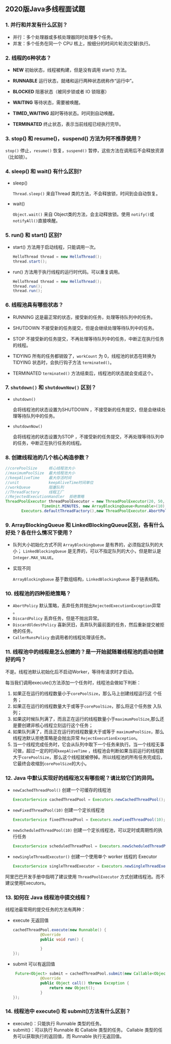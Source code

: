 ## 2020版Java多线程面试题

### 1. 并行和并发有什么区别？ 

* 并行：多个处理器或多核处理器同时处理多个任务。
* 并发：多个任务在同一个 CPU 核上，按细分的时间片轮流(交替)执行。 

### 2. 线程的6种状态？ 

* **NEW**  初始状态，线程被构建，但是没有调用 start() 方法。

* **RUNNABLE**  运行状态，就绪和运行两种状态统称作“运行中”。

* **BLOCKED**  阻塞状态（被同步锁或者 IO 锁阻塞）

* **WAITING**  等待状态，需要被唤醒。

* **TIMED_WAITING**  超时等待状态。时间到自动唤醒。

* **TERMINATED**  终止状态，表示当前线程已经执行完毕。

### 3. stop() 和 resume()，suspend() 方法为何不推荐使用？

`stop()` 停止，`resume()` 恢复，`suspend()` 暂停，这些方法在调用后不会释放资源（比如锁）。

### 4. sleep() 和 wait() 有什么区别?

* sleep()

  `Thread.sleep()` 来自Thread 类的方法，不会释放锁，时间到会自动恢复。

* wait() 

  `Object.wait()`  来自 Object类的方法，会主动释放锁。使用 `notify()`或`notifyAll()`直接唤醒。

### 5. run() 和 start() 区别?

* start() 方法用于启动线程，只能调用一次。

  ```java
  HelloThread thread = new HelloThread();
  thread.start();
  ```

* run() 方法用于执行线程的运行时代码。可以重复调用。 

  ```java
  HelloThread thread = new HelloThread();
  thread.run();
  thread.run();
  ```

### 6. 线程池具有哪些状态？

* RUNNING  这是最正常的状态，接受新的任务，处理等待队列中的任务。 

* SHUTDOWN 不接受新的任务提交，但是会继续处理等待队列中的任务。 

* STOP  不接受新的任务提交，不再处理等待队列中的任务，中断正在执行任务的线程。

* TIDYING 所有的任务都销毁了，`workCount` 为 0，线程池的状态在转换为 TIDYING 状态时，会执行钩子方法 `terminated()`。 

* TERMINATED `terminated()` 方法结束后，线程池的状态就会变成这个。

### 7. `shutdown()` 和 `shutdownNow()` 区别？

* `shutdown()` 

  会将线程池的状态设置为SHUTDOWN ，不接受新的任务提交，但是会继续处理等待队列中的任务。

* `shutdownNow()`

  会将线程池的状态设置为STOP ，不接受新的任务提交，不再处理等待队列中的任务，中断正在执行任务的线程。

### 8. 创建线程池的几个核心构造参数？

```java
//corePoolSize     核心线程池大小
//maximumPoolSize  最大线程池大小
//keepAliveTime    最大存活时间
//unit             keepAliveTime时间单位 
//workQueue        阻塞队列
//ThreadFactory    线程工厂
//RejectedExecutionHandler  拒绝策略
ThreadPoolExecutor threadPoolExecutor = new ThreadPoolExecutor(20, 50, 30,
                TimeUnit.MINUTES, new ArrayBlockingQueue<Runnable>(10),
       Executors.defaultThreadFactory(),new ThreadPoolExecutor.AbortPolicy());
```

### 9. ArrayBlockingQueue 和 LinkedBlockingQueue区别，各有什么好处？各在什么情况下使用？

* 队列大小初始化方式不同
  `ArrayBlockingQueue` 是有界的，必须指定队列的大小；
  `LinkedBlockingQueue` 是无界的，可以不指定队列的大小，但是默认是`Integer.MAX_VALUE`。

* 实现不同

  `ArrayBlockingQueue` 基于数组结构，`LinkedBlockingQueue` 基于链表结构。

### 10. 线程池的四种拒绝策略？

* `AbortPolicy`  默认策略，丢弃任务并抛出`RejectedExecutionException`异常 。
* `DiscardPolicy`   丢弃任务，但是不抛出异常。 
* `DiscardOldestPolicy`  喜新厌旧，丢弃队列最前面的任务，然后重新提交被拒绝的任务。 
* `CallerRunsPolicy`  由调用者的线程处理该任务。

### 11. 线程池中的线程是怎么创建的？是一开始就随着线程池的启动创建好的吗？

不是。线程池默认初始化后不启动Worker，等待有请求时才启动。

每当我们调用execute()方法添加一个任务时，线程池会做如下判断：

1. 如果正在运行的线程数量小于`corePoolSize`，那么马上创建线程运行这 个任务；
2. 如果正在运行的线程数量大于或等于`corePoolSize`，那么将这个任务放 入队列；
3. 如果这时候队列满了，而且正在运行的线程数量小于`maximumPoolSize`,那么还是要创建非核心线程立刻运行这个任务；
4. 如果队列满了，而且正在运行的线程数量大于或等于 `maximumPoolSize`，那么线程池默认拒绝策略是会抛出异常 `RejectExecutionException`。
5. 当一个线程完成任务时，它会从队列中取下一个任务来执行。当一个线程无事可做，超过一定的时间`keepAliveTime` ，线程池会判断如果当前运行的线程数大于`corePoolSize`，那么这个线程就被停掉。所以线程池的所有任务完成后，它最终会收缩到`corePoolSize`的大小。

### 12. Java 中默认实现好的线程池又有哪些呢？请比较它们的异同。

* `newCachedThreadPool()` 创建一个可缓存的线程池

  ```java
  ExecutorService cachedThreadPool = Executors.newCachedThreadPool();
  ```

* `newFixedThreadPool(10)` 创建一个定长线程池

  ```java
  ExecutorService fixedThreadPool = Executors.newFixedThreadPool(10);
  ```

* `newScheduledThreadPool(10)`  创建一个定长线程池，可以定时或周期性的执行任务

  ```java
  ExecutorService scheduledThreadPool = Executors.newScheduledThreadPool(10);
  ```

* `newSingleThreadExecutor()` 创建一个使用单个 worker 线程的 Executor

  ```java
  ExecutorService singleThreadExecutor = Executors.newSingleThreadExecutor();
  ```

阿里巴巴开发手册中指明了建议使用 `ThreadPoolExecutor` 方式创建线程池。而不建议使用Executors。

### 13. 如何在 Java 线程池中提交线程？

线程池最常用的提交任务的方法有两种： 

* execute  无返回值

  ```java
  cachedThreadPool.execute(new Runnable() {
              @Override
              public void run() {
                  
              }
  });
  ```

* submit  可以有返回值

  ```java
   Future<Object> submit = cachedThreadPool.submit(new Callable<Object>() {
              @Override
              public Object call() throws Exception {
                  return new Object();
              }
  });
  ```

### 14. 线程池中 execute() 和 submit()方法有什么区别？ 

* execute()：只能执行 Runnable 类型的任务。 
* submit()：可以执行 Runnable 和 Callable 类型的任务。 Callable 类型的任务可以获取执行的返回值，而 Runnable 执行无返回值。 

